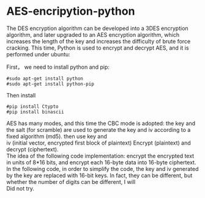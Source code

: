 # AES-encripytion-python

The DES encryption algorithm can be developed into a 3DES encryption algorithm, and later upgraded to an AES encryption algorithm, which increases the length of the key and increases the difficulty of brute force cracking.
This time, Python is used to encrypt and decrypt AES, and it is performed under ubuntu:

<!-- wp:paragraph -->
<p>First， we need to install python and pip:</p>
<!-- /wp:paragraph -->

<!-- wp:code -->
<pre class="wp-block-code"><code>#sudo apt-get install python
#sudo apt-get install python-pip</code></pre>
<!-- /wp:code -->

<!-- wp:paragraph -->
<p>Then install</p>
<!-- /wp:paragraph -->

<!-- wp:code -->
<pre class="wp-block-code"><code>#pip install Ctypto
#pip install binascii</code></pre>
<!-- /wp:code -->

<!-- wp:paragraph -->
<p>AES has many modes, and this time the CBC mode is adopted: the key and the salt (for scramble) are used to generate the key and iv according to a fixed algorithm (md5). then use key and<br>iv (initial vector, encrypted first block of plaintext) Encrypt (plaintext) and decrypt (ciphertext).<br>The idea of the following code implementation: encrypt the encrypted text in units of 8*16 bits, and encrypt each 16-byte data into 16-byte ciphertext.<br>In the following code, in order to simplify the code, the key and iv generated by the key are replaced with 16-bit keys. In fact, they can be different, but whether the number of digits can be different, I will<br>Did not try.</p>
<!-- /wp:paragraph -->
